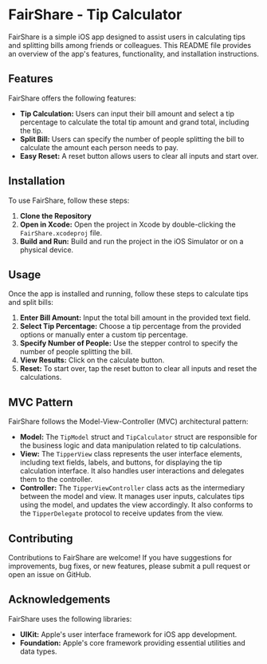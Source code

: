 # FairShare - Tip Calculator

FairShare is a simple iOS app designed to assist users in calculating tips and splitting bills among friends or colleagues. This README file provides an overview of the app's features, functionality, and installation instructions.

## Features

FairShare offers the following features:

- **Tip Calculation:** Users can input their bill amount and select a tip percentage to calculate the total tip amount and grand total, including the tip.
- **Split Bill:** Users can specify the number of people splitting the bill to calculate the amount each person needs to pay.
- **Easy Reset:** A reset button allows users to clear all inputs and start over.

## Installation

To use FairShare, follow these steps:

1. **Clone the Repository**
2. **Open in Xcode:** Open the project in Xcode by double-clicking the `FairShare.xcodeproj` file.
3. **Build and Run:** Build and run the project in the iOS Simulator or on a physical device.

## Usage

Once the app is installed and running, follow these steps to calculate tips and split bills:

1. **Enter Bill Amount:** Input the total bill amount in the provided text field.
2. **Select Tip Percentage:** Choose a tip percentage from the provided options or manually enter a custom tip percentage.
3. **Specify Number of People:** Use the stepper control to specify the number of people splitting the bill.
4. **View Results:** Click on the calculate button.
5. **Reset:** To start over, tap the reset button to clear all inputs and reset the calculations.

## MVC Pattern

FairShare follows the Model-View-Controller (MVC) architectural pattern:

- **Model:** The `TipModel` struct and `TipCalculator` struct are responsible for the business logic and data manipulation related to tip calculations.
- **View:** The `TipperView` class represents the user interface elements, including text fields, labels, and buttons, for displaying the tip calculation interface. It also handles user interactions and delegates them to the controller.
- **Controller:** The `TipperViewController` class acts as the intermediary between the model and view. It manages user inputs, calculates tips using the model, and updates the view accordingly. It also conforms to the `TipperDelegate` protocol to receive updates from the view.

## Contributing

Contributions to FairShare are welcome! If you have suggestions for improvements, bug fixes, or new features, please submit a pull request or open an issue on GitHub.

## Acknowledgements

FairShare uses the following libraries:

- **UIKit:** Apple's user interface framework for iOS app development.
- **Foundation:** Apple's core framework providing essential utilities and data types.
